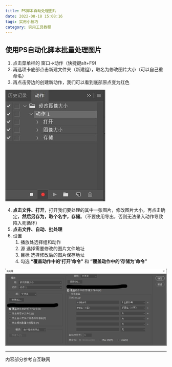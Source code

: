 ```yaml
---
title: PS脚本自动处理图片
date: 2022-08-18 15:08:16
tags: 实用小技巧
category: 实用工具教程
---
```


## 使用PS自动化脚本批量处理图片
1. 点击菜单栏的 窗口->动作（快捷键alt+F9)
2. 再选项卡底部点击新建文件夹（新建组），取名为修改图片大小（可以自己重命名）
3. 再点击旁边的创建新动作，我们可以看到底部原点变为红色
<!--more-->
![blog_使用PS自动化脚本批量处理图片_1](https://raw.githubusercontent.com/hiyoung3937/img_hiyoung/master/bolg/blog_使用PS自动化脚本批量处理图片_1.5x0zewo4yzc0.jpg)

4. **点击文件、打开**，打开我们要处理的其中一张图片，修改图片大小，再点击确定，**然后另存为，取个名字，存储**。（不要使用导出，否则无法录入动作导致陷入死循环）
5. **点击文件、自动、批处理**
6. 设置
    1. 播放处选择组和动作
    2. 源 选择需要修改的图片文件地址
    3. 目标 选择修改后的图片保存地址
    4. 勾选 **“覆盖动作中的’打开’命令”** 和 **“覆盖动作中的‘存储为’命令”**
    
![blog_使用PS自动化脚本批量处理图片_2](https://raw.githubusercontent.com/hiyoung3937/img_hiyoung/master/bolg/blog_使用PS自动化脚本批量处理图片_2.2bh4ygmfs3i8.jpg)

***
内容部分参考自互联网